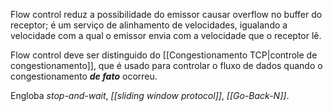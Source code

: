 Flow control reduz a possibilidade do emissor causar overflow no buffer do receptor; é um serviço de alinhamento de velocidades, igualando a velocidade com a qual o emissor envia com a velocidade que o receptor lê.

Flow control deve ser distinguido do [[Congestionamento TCP|controle de congestionamento]], que é usado para controlar o fluxo de dados quando o congestionamento ***de fato*** ocorreu.

Engloba *stop-and-wait*, *[[sliding window protocol]]*, *[[Go-Back-N]]*.